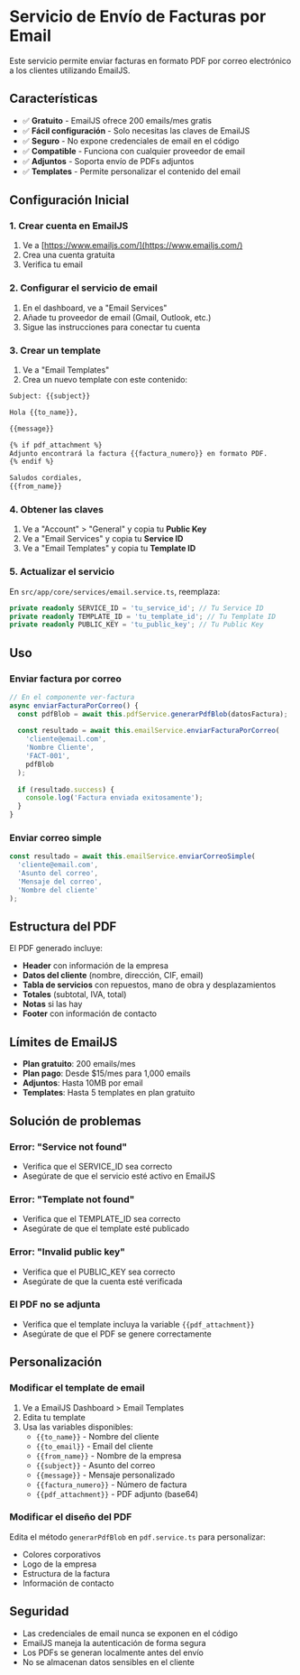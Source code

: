 # Servicio de Envío de Facturas por Email

Este servicio permite enviar facturas en formato PDF por correo electrónico a los clientes utilizando EmailJS.

## Características

- ✅ **Gratuito** - EmailJS ofrece 200 emails/mes gratis
- ✅ **Fácil configuración** - Solo necesitas las claves de EmailJS
- ✅ **Seguro** - No expone credenciales de email en el código
- ✅ **Compatible** - Funciona con cualquier proveedor de email
- ✅ **Adjuntos** - Soporta envío de PDFs adjuntos
- ✅ **Templates** - Permite personalizar el contenido del email

## Configuración Inicial

### 1. Crear cuenta en EmailJS

1. Ve a [https://www.emailjs.com/](https://www.emailjs.com/)
2. Crea una cuenta gratuita
3. Verifica tu email

### 2. Configurar el servicio de email

1. En el dashboard, ve a "Email Services"
2. Añade tu proveedor de email (Gmail, Outlook, etc.)
3. Sigue las instrucciones para conectar tu cuenta

### 3. Crear un template

1. Ve a "Email Templates"
2. Crea un nuevo template con este contenido:

```html
Subject: {{subject}}

Hola {{to_name}},

{{message}}

{% if pdf_attachment %}
Adjunto encontrará la factura {{factura_numero}} en formato PDF.
{% endif %}

Saludos cordiales,
{{from_name}}
```

### 4. Obtener las claves

1. Ve a "Account" > "General" y copia tu **Public Key**
2. Ve a "Email Services" y copia tu **Service ID**
3. Ve a "Email Templates" y copia tu **Template ID**

### 5. Actualizar el servicio

En `src/app/core/services/email.service.ts`, reemplaza:

```typescript
private readonly SERVICE_ID = 'tu_service_id'; // Tu Service ID
private readonly TEMPLATE_ID = 'tu_template_id'; // Tu Template ID
private readonly PUBLIC_KEY = 'tu_public_key'; // Tu Public Key
```

## Uso

### Enviar factura por correo

```typescript
// En el componente ver-factura
async enviarFacturaPorCorreo() {
  const pdfBlob = await this.pdfService.generarPdfBlob(datosFactura);
  
  const resultado = await this.emailService.enviarFacturaPorCorreo(
    'cliente@email.com',
    'Nombre Cliente',
    'FACT-001',
    pdfBlob
  );
  
  if (resultado.success) {
    console.log('Factura enviada exitosamente');
  }
}
```

### Enviar correo simple

```typescript
const resultado = await this.emailService.enviarCorreoSimple(
  'cliente@email.com',
  'Asunto del correo',
  'Mensaje del correo',
  'Nombre del cliente'
);
```

## Estructura del PDF

El PDF generado incluye:

- **Header** con información de la empresa
- **Datos del cliente** (nombre, dirección, CIF, email)
- **Tabla de servicios** con repuestos, mano de obra y desplazamientos
- **Totales** (subtotal, IVA, total)
- **Notas** si las hay
- **Footer** con información de contacto

## Límites de EmailJS

- **Plan gratuito**: 200 emails/mes
- **Plan pago**: Desde $15/mes para 1,000 emails
- **Adjuntos**: Hasta 10MB por email
- **Templates**: Hasta 5 templates en plan gratuito

## Solución de problemas

### Error: "Service not found"
- Verifica que el SERVICE_ID sea correcto
- Asegúrate de que el servicio esté activo en EmailJS

### Error: "Template not found"
- Verifica que el TEMPLATE_ID sea correcto
- Asegúrate de que el template esté publicado

### Error: "Invalid public key"
- Verifica que el PUBLIC_KEY sea correcto
- Asegúrate de que la cuenta esté verificada

### El PDF no se adjunta
- Verifica que el template incluya la variable `{{pdf_attachment}}`
- Asegúrate de que el PDF se genere correctamente

## Personalización

### Modificar el template de email

1. Ve a EmailJS Dashboard > Email Templates
2. Edita tu template
3. Usa las variables disponibles:
   - `{{to_name}}` - Nombre del cliente
   - `{{to_email}}` - Email del cliente
   - `{{from_name}}` - Nombre de la empresa
   - `{{subject}}` - Asunto del correo
   - `{{message}}` - Mensaje personalizado
   - `{{factura_numero}}` - Número de factura
   - `{{pdf_attachment}}` - PDF adjunto (base64)

### Modificar el diseño del PDF

Edita el método `generarPdfBlob` en `pdf.service.ts` para personalizar:
- Colores corporativos
- Logo de la empresa
- Estructura de la factura
- Información de contacto

## Seguridad

- Las credenciales de email nunca se exponen en el código
- EmailJS maneja la autenticación de forma segura
- Los PDFs se generan localmente antes del envío
- No se almacenan datos sensibles en el cliente
